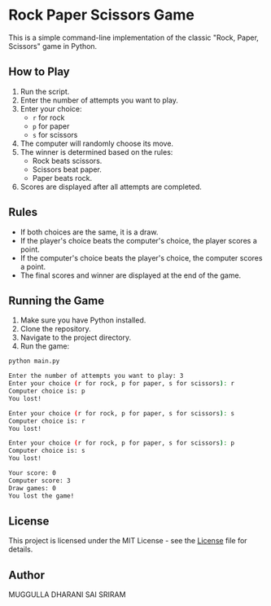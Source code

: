 # Rock Paper Scissors Game

This is a simple command-line implementation of the classic "Rock, Paper, Scissors" game in Python.

## How to Play

1. Run the script.
2. Enter the number of attempts you want to play.
3. Enter your choice:
    - `r` for rock
    - `p` for paper
    - `s` for scissors
4. The computer will randomly choose its move.
5. The winner is determined based on the rules:
    - Rock beats scissors.
    - Scissors beat paper.
    - Paper beats rock.
6. Scores are displayed after all attempts are completed.

## Rules

- If both choices are the same, it is a draw.
- If the player's choice beats the computer's choice, the player scores a point.
- If the computer's choice beats the player's choice, the computer scores a point.
- The final scores and winner are displayed at the end of the game.

## Running the Game

1. Make sure you have Python installed.
2. Clone the repository.
3. Navigate to the project directory.
4. Run the game:

```bash
python main.py

Enter the number of attempts you want to play: 3
Enter your choice (r for rock, p for paper, s for scissors): r
Computer choice is: p
You lost!

Enter your choice (r for rock, p for paper, s for scissors): s
Computer choice is: r
You lost!

Enter your choice (r for rock, p for paper, s for scissors): p
Computer choice is: s
You lost!

Your score: 0
Computer score: 3
Draw games: 0
You lost the game! 
```

## License
This project is licensed under the MIT License - see the [License](License) file for details.

## Author
MUGGULLA DHARANI SAI SRIRAM